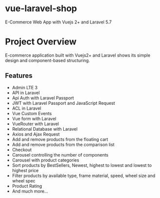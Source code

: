 # vue-laravel-shop

E-Commerce Web App with Vuejs 2+ and Laravel 5.7


# Project Overview

E-commerce application built with Vuejs2+ and Laravel shows its simple design and component-based structuring.


## Features
- Admin LTE 3
- API in Laravel
- Api Auth with Laravel Passport
- JWT with Laravel Passport and JavaScript Request
- ACL in Laravel
- Vue Custom Events
- Vue form with Laravel
- VueRouter with Laravel
- Relational Database with Laravel
- Axios and Ajax Request
- Add and remove products from the floating cart
- Add and remove products from the comparison list
- Checkout
- Carousel controlling the number of components
- Carousel with product categories
- Sort products by BestSellers, Newest, highest to lowest and lowest to highest price
- Filter products by available type, frame material, speed, wheel size and wheel spec
- Product Rating
- And much more...
